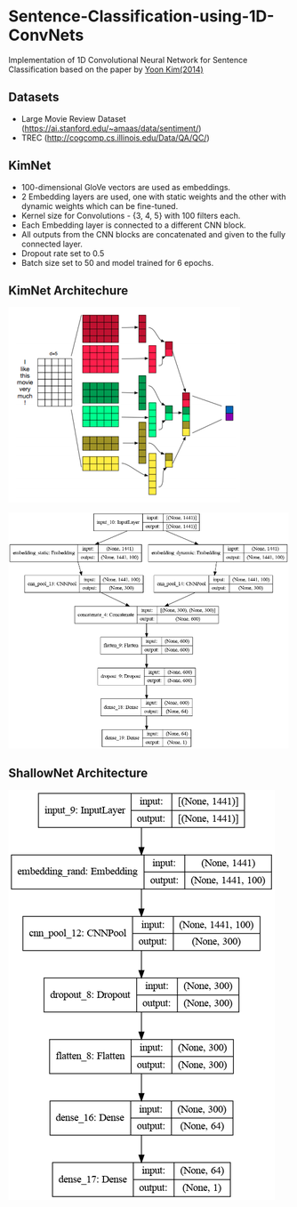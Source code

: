 # Sentence-Classification-using-1D-ConvNets
Implementation of 1D Convolutional Neural Network for Sentence Classification based on the paper by [Yoon Kim(2014)]

[Yoon Kim(2014)]: <https://www.aclweb.org/anthology/D14-1181.pdf>

## Datasets
- Large Movie Review Dataset (https://ai.stanford.edu/~amaas/data/sentiment/)
- TREC (http://cogcomp.cs.illinois.edu/Data/QA/QC/)

## KimNet
- 100-dimensional GloVe vectors are used as embeddings.
- 2 Embedding layers are used, one with static weights and the other with dynamic weights which can be fine-tuned.
- Kernel size for Convolutions - {3, 4, 5} with 100 filters each.
- Each Embedding layer is connected to a different CNN block.
- All outputs from the CNN blocks are concatenated and given to the fully connected layer.
- Dropout rate set to 0.5
- Batch size set to 50 and model trained for 6 epochs.


## KimNet Architechure 
![KimNet architecture](assets/kim_architecture.png)

![Kim model summary](assets/kim_model_plot.png)

## ShallowNet Architecture
![Shallow model summary](assets/shallow_model_plot.png)